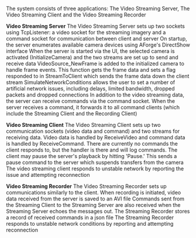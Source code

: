 The system consists of three applications: The Video Streaming Server, The Video Streaming Client and the Video Streaming Recorder

**Video Streaming Server**
The Video Streaming Server sets up two sockets using TcpListener: a video socket for the streaming imagery and a command socket for communication between client and server
On startup, the server enumerates available camera devices using AForge's DirectShow interface
When the server is started via the UI, the selected camera is activated (InitializeCamera) and the two streams are set up to send and receive data
VideoSource_NewFrame is added to the initialized camera to handle frame events. 
This function gets the frame data and sets a flag responded to in StreamToClient which sends the frame data down the client stream
SimulateNetworkConditions allows the user to set a number of artificial network issues, including delays, limited bandwidth, dropped packets and dropped connections
In addition to the video streaming data, the server can receive commands via the command socket. When the server receives a command, it forwards it to all command
clients (which include the Streaming Client and the Recording Client)

**Video Streaming Client**
The Video Streaming Client sets up two communication sockets (video data and command) and two streams for receiving data.
Video data is handled by ReceiveVideo and command data is handled by ReceiveCommand. 
There are currently no commands the client responds to, but the handler is there and will log commands.
The client may pause the server's playback by hitting 'Pause.' This sends a pause command to the server which suspends transfers from the camera
The video streaming client responds to unstable network by reporting the issue and attempting reconnection

**Video Streaming Recorder**
The Video Streaming Recorder sets up communications similarly to the client. 
When recording is initiated, video data received from the server is saved to an AVI file
Commands sent from the Streaming Client to the Streaming Server are also received when the Streaming Server echoes the messages out. 
The Streaming Recorder stores a record of received commands in a json file
The Streaming Recorder responds to unstable network conditions by reporting and attempting reconnection
